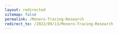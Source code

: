 ```yaml
---
layout: redirected
sitemap: false
permalink: /Monero-Tracing-Research
redirect_to: /2022/09/13/Monero-Tracing-Research
---
```

